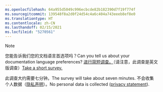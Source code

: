 ```yaml
---
ms.openlocfilehash: 64a955d5049c996ecbcde82b182390d7f19f774f
ms.sourcegitcommit: 139548f8a2d0f24d54c4a6c404a743eeeb8ef8e0
ms.translationtype: HT
ms.contentlocale: zh-CN
ms.lasthandoff: 02/15/2021
ms.locfileid: "5270561"
---
```

> [!NOTE]
><span data-ttu-id="54b2d-101">您能告诉我们您的文档语言首选项吗？</span><span class="sxs-lookup"><span data-stu-id="54b2d-101">Can you tell us about your documentation language preferences?</span></span> <span data-ttu-id="54b2d-102">[进行简短调查。](https://aka.ms/BAG_Docs_Language_Survey)（请注意，此调查是英文版调查）</span><span class="sxs-lookup"><span data-stu-id="54b2d-102">[Take a short survey.](https://aka.ms/BAG_Docs_Language_Survey)</span></span>
>
><span data-ttu-id="54b2d-103">此调查大约需要七分钟。</span><span class="sxs-lookup"><span data-stu-id="54b2d-103">The survey will take about seven minutes.</span></span> <span data-ttu-id="54b2d-104">不会收集个人数据（[隐私声明](https://go.microsoft.com/fwlink/?LinkId=521839)）。</span><span class="sxs-lookup"><span data-stu-id="54b2d-104">No personal data is collected ([privacy statement](https://go.microsoft.com/fwlink/?LinkId=521839)).</span></span>
